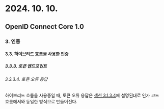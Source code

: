 # 2024. 10. 10.

## OpenID Connect Core 1.0

### 3. 인증

#### 3.3. 하이브리드 흐름을 사용한 인증

##### 3.3.3. 토큰 엔드포인트

###### 3.3.3.4. 토큰 오류 응답

하이브리드 흐름을 사용중일 때, 토큰 오류 응답은 [섹션 3.1.3.4][oidc-core-section-3-1-3-4]에 설명된대로 인가 코드 흐름에서와 동일한 방식으로 만들어진다.



[oidc-core-section-3-1-3-4]: https://openid.net/specs/openid-connect-core-1_0.html#TokenErrorResponse